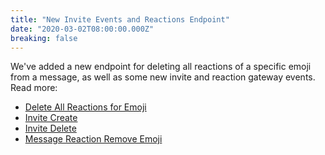 ```yaml
---
title: "New Invite Events and Reactions Endpoint"
date: "2020-03-02T08:00:00.000Z"
breaking: false
---
```


We've added a new endpoint for deleting all reactions of a specific emoji from a message, as well as some new invite and reaction gateway events. Read more:

* [Delete All Reactions for Emoji](#DOCS_RESOURCES_MESSAGE/delete-all-reactions-for-emoji)
* [Invite Create](#DOCS_TOPICS_GATEWAY_EVENTS/invite-create)
* [Invite Delete](#DOCS_TOPICS_GATEWAY_EVENTS/invite-delete)
* [Message Reaction Remove Emoji](#DOCS_TOPICS_GATEWAY_EVENTS/message-reaction-remove-emoji)

